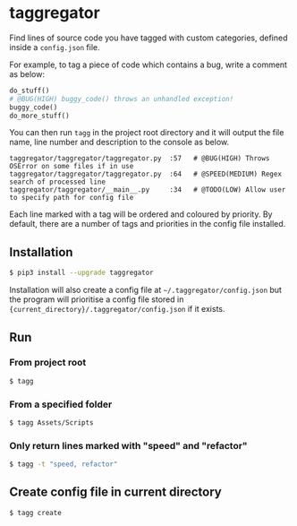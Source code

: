 # taggregator

Find lines of source code you have tagged with custom categories, defined inside a ```config.json``` file.

For example, to tag a piece of code which contains a bug, write a comment as below:

```python
do_stuff()
# @BUG(HIGH) buggy_code() throws an unhandled exception!
buggy_code()
do_more_stuff()
```

You can then run ```tagg``` in the project root directory and it will output the file name, line number and description to the console as below.

```
taggregator/taggregator/taggregator.py  :57   # @BUG(HIGH) Throws OSError on some files if in use
taggregator/taggregator/taggregator.py  :64   # @SPEED(MEDIUM) Regex search of processed line
taggregator/taggregator/__main__.py     :34   # @TODO(LOW) Allow user to specify path for config file
```

Each line marked with a tag will be ordered and coloured by priority.
By default, there are a number of tags and priorities in the config file installed.

## Installation

```sh
$ pip3 install --upgrade taggregator
```

Installation will also create a config file at ```~/.taggregator/config.json``` but the program will prioritise a config file stored in ```{current_directory}/.taggregator/config.json``` if it exists.

## Run
### From project root
```sh
$ tagg
```
### From a specified folder
```sh
$ tagg Assets/Scripts
```
### Only return lines marked with "speed" and "refactor"
```sh
$ tagg -t "speed, refactor"
```

## Create config file in current directory
```sh
$ tagg create
```

## 

